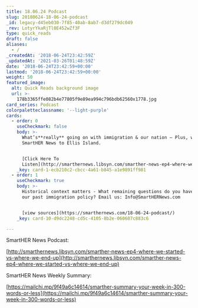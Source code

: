 ```yaml
---
title: 18.06.24 Podcast
slug: 20180624-18-06-24-podcast
_id: legacy-d45eb030-7f85-40ab-8ab7-d3df279dc049
_rev: LotyrYkaRjTl0E452wZf3F
type: quick_reads
draft: false
aliases:
  - /
_createdAt: '2018-06-24T23:42:59Z'
_updatedAt: '2021-03-26T01:48:59Z'
date: '2018-06-24T23:42:59+00:00'
lastmod: '2018-06-24T23:42:59+00:00'
weight: 50
featured_image:
  alt: Quick Reads background image
  url: >-
    178b3365ffe082b4e77805f9e89ea994c796bdb62560x1778.jpg
card_series: Podcast
colorpaletteclassname: '--light-purple'
cards:
  - order: 0
    useCheckmark: false
    body: >-
      What’s**really** going on with immigration & our nation – Plus, we take
      SmartHER News to Ellis Island.


      [Click Here To
      Listen](http://smarthernews.libsyn.com/smarther-news-ep4-where-we-started-vs-where-we-end-up)
    _key: card-1-ecb210c2-cbcc-4a61-b845-a1e9891ff981
  - order: 1
    useCheckmark: true
    body: >-
      Historical context matters - What remaining questions do you have about
      our past immigration policy? Email us: Info@SmartHERNews.com


      [view sources](https://smarthernews.com/18-06-24-podcast/)
    _key: card-10-d9dc2248-cd5c-4105-8b2e-060607c883c6

---
```

SmartHER News Podcast:

[http://smarthernews.libsyn.com/smarther-news-ep4-where-we-started-vs-where-we-end-up](http://smarthernews.libsyn.com/smarther-news-ep4-where-we-started-vs-where-we-end-up)

SmartHER News Weekly Summary:

[https://mailchi.mp/9f49a6c14614/smarther-summary-your-week-in-300-words-or-less](https://mailchi.mp/9f49a6c14614/smarther-summary-your-week-in-300-words-or-less)
